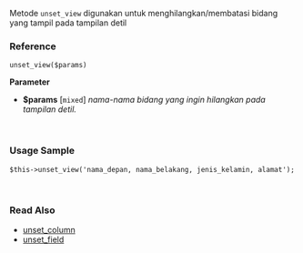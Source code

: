 Metode `unset_view` digunakan untuk menghilangkan/membatasi bidang yang tampil pada tampilan detil

### Reference
`unset_view($params)`

**Parameter**
* **$params** [`mixed`] *nama-nama bidang yang ingin hilangkan pada tampilan detil.*

&nbsp;

### Usage Sample
`$this->unset_view('nama_depan, nama_belakang, jenis_kelamin, alamat');`

&nbsp;

### Read Also
* [unset_column](./unset_column)
* [unset_field](./unset_field)
